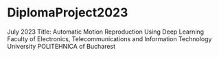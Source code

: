 # DiplomaProject2023
July 2023
Title: Automatic Motion Reproduction Using Deep Learning 
Faculty of Electronics, Telecommunications and Information Technology
University POLITEHNICA of Bucharest 
